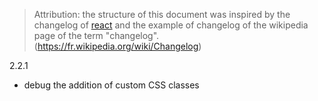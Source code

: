 > Attribution: the structure of this document was inspired by the changelog of [react](https://github.com/facebook/react/blob/main/CHANGELOG.md) and the example of changelog of the wikipedia page of the term "changelog".(https://fr.wikipedia.org/wiki/Changelog)

2.2.1

- debug the addition of custom CSS classes
